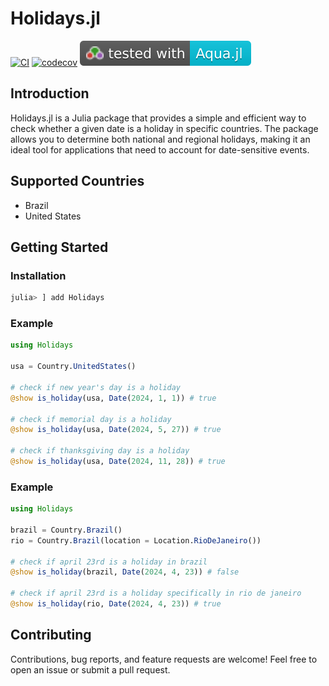 # Holidays.jl

[![CI](https://github.com/raphasampaio/Holidays.jl/actions/workflows/CI.yml/badge.svg)](https://github.com/raphasampaio/Holidays.jl/actions/workflows/CI.yml)
[![codecov](https://codecov.io/gh/raphasampaio/Holidays.jl/graph/badge.svg?token=bM7aXQsSOZ)](https://codecov.io/gh/raphasampaio/Holidays.jl)
[![Aqua](https://raw.githubusercontent.com/JuliaTesting/Aqua.jl/master/badge.svg)](https://github.com/JuliaTesting/Aqua.jl)

## Introduction

Holidays.jl is a Julia package that provides a simple and efficient way to check whether a given date is a holiday in specific countries. The package allows you to determine both national and regional holidays, making it an ideal tool for applications that need to account for date-sensitive events.

## Supported Countries

- Brazil
- United States

## Getting Started

### Installation

```julia
julia> ] add Holidays
```

### Example

```julia
using Holidays

usa = Country.UnitedStates()

# check if new year's day is a holiday
@show is_holiday(usa, Date(2024, 1, 1)) # true

# check if memorial day is a holiday
@show is_holiday(usa, Date(2024, 5, 27)) # true

# check if thanksgiving day is a holiday
@show is_holiday(usa, Date(2024, 11, 28)) # true
```

### Example

```julia
using Holidays

brazil = Country.Brazil()
rio = Country.Brazil(location = Location.RioDeJaneiro())

# check if april 23rd is a holiday in brazil
@show is_holiday(brazil, Date(2024, 4, 23)) # false

# check if april 23rd is a holiday specifically in rio de janeiro
@show is_holiday(rio, Date(2024, 4, 23)) # true
```

## Contributing

Contributions, bug reports, and feature requests are welcome! Feel free to open an issue or submit a pull request.